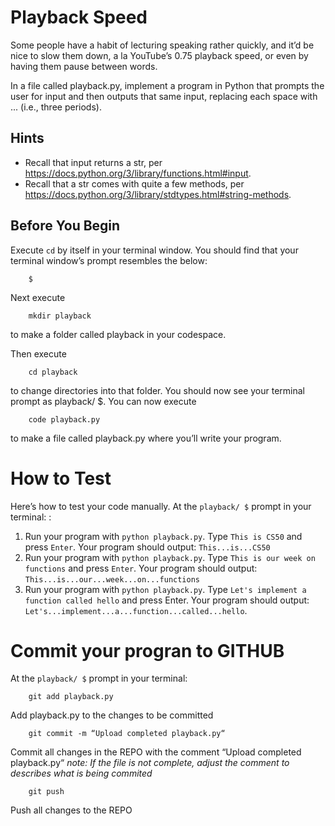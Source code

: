# Playback Speed

Some people have a habit of lecturing speaking rather quickly, and it’d be nice to slow them down, a la YouTube’s 0.75 playback speed, or even by having them pause between words.

In a file called playback.py, implement a program in Python that prompts the user for input and then outputs that same input, replacing each space with ... (i.e., three periods).

## Hints
- Recall that input returns a str, per <https://docs.python.org/3/library/functions.html#input>.
- Recall that a str comes with quite a few methods, per <https://docs.python.org/3/library/stdtypes.html#string-methods>.

## Before You Begin
Execute `cd` by itself in your terminal window. You should find that your terminal window’s prompt resembles the below:

		$
Next execute

		mkdir playback
to make a folder called playback in your codespace.

Then execute

		cd playback
to change directories into that folder. You should now see your terminal prompt as playback/ $. You can now execute

		code playback.py
to make a file called playback.py where you’ll write your program.

# How to Test
Here’s how to test your code manually. At the `playback/ $` prompt in your terminal: :

1. Run your program with `python playback.py`. Type `This is CS50` and press `Enter`. Your program should output: `This...is...CS50`    
2. Run your program with `python playback.py`. Type `This is our week on functions` and press `Enter`. Your program should output: `This...is...our...week...on...functions`
3. Run your program with `python playback.py`. Type `Let's implement a function called hello` and press Enter. Your program should output: `Let's...implement...a...function...called...hello`.

# Commit your progran to GITHUB
At the `playback/ $` prompt in your terminal:

		git add playback.py
Add playback.py to the changes to be committed

		git commit -m “Upload completed playback.py“
Commit all changes in the REPO with the comment “Upload completed playback.py“
*note: If the file is not complete, adjust the comment to describes what is being commited*

		git push 
Push all changes to the REPO